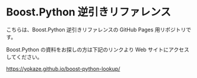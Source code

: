 # Boost.Python 逆引きリファレンス
こちらは、Boost.Python 逆引きリファレンスの GitHub Pages 用リポジトリです。

Boost.Python の資料をお探しの方は下記のリンクより Web サイトにアクセスしてください。

https://yokaze.github.io/boost-python-lookup/
